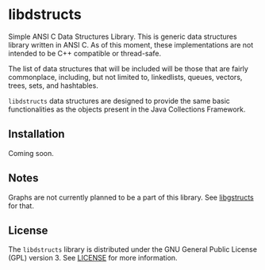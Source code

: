 libdstructs
===========

Simple ANSI C Data Structures Library. This is generic data structures library
written in ANSI C. As of this moment, these implementations are not intended to
be C++ compatible or thread-safe.

The list of data structures that will be included will be those that are fairly
commonplace, including, but not limited to, linkedlists, queues, vectors,
trees, sets, and hashtables.

`libdstructs` data structures are designed to provide the same basic 
functionalities as the objects present in the Java Collections Framework.


Installation
------------
Coming soon.


Notes
-----
Graphs are not currently planned to be a part of this library. See
[libgstructs](https://github.com/bezeredi/libgstructs) for that.


License
-------
The `libdstructs` library is distributed under the GNU General Public License
(GPL) version 3. See [LICENSE](https://github/com/bezeredi/libdstructs/LICENSE)
for more information.

